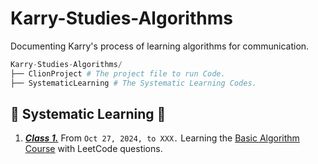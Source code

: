 # Karry-Studies-Algorithms
Documenting Karry's process of learning algorithms for communication.

```python
Karry-Studies-Algorithms/
├── ClionProject # The project file to run Code.
├── SystematicLearning # The Systematic Learning Codes.
```



## 📖 Systematic Learning 📖

1. *<u>**Class 1.**</u>*  From `Oct 27, 2024, to XXX.` Learning the [Basic Algorithm Course](https://www.acwing.com/activity/content/punch_the_clock/11/) with LeetCode questions.

